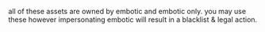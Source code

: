 all of these assets are owned by embotic and embotic only. you may use these however impersonating embotic will result in a blacklist & legal action.
